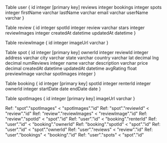 Table user {
id integer [primary key]
reviews integer
bookings integer
spots integer
firstName varchar
lastName varchar
email varchar
userName varchar
}

Table review {
id integer
spotId integer
review varchar
stars integer
reviewImages integer
createdAt datetime
updatedAt datetime
}

Table reviewImage {
id integer
imageUrl varchar
}

Table spot {
id integer [primary key]
ownerId integer
reviewId integer
address varchar
city varchar
state varchar
country varchar
lat decimal
lng decimal
numReviews integer
name varchar
description varchar
price decimal
createdAt datetime
updatedAt datetime
avgRating float
previewImage varchar
spotImages integer
}

Table booking {
id integer [primary key]
spotId integer
renterId integer
ownerId integer
startDate date
endDate date
}

Table spotImages {
id integer [primary key]
imageUrl varchar
}

Ref: "spot"."spotImages" < "spotImages"."id"
Ref: "spot"."reviewId" < "review"."id"
Ref: "review"."reviewImages" < "reviewImage"."id"
Ref: "review"."spotId" < "spot"."id"
Ref: "user"."id" < "booking"."renterId"
Ref: "user"."id" < "booking"."ownerId"
Ref: "booking"."spotId" < "spot"."id"
Ref: "user"."id" < "spot"."ownerId"
Ref: "user"."reviews" < "review"."id"
Ref: "user"."bookings" < "booking"."id"
Ref: "user"."spots" < "spot"."id"
